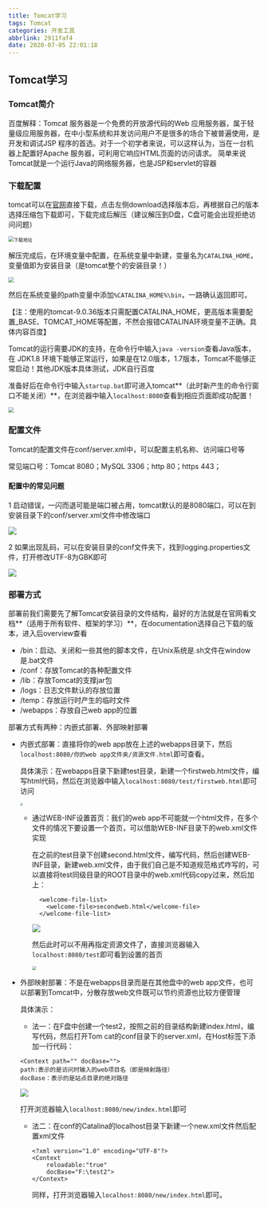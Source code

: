 ```yaml
---
title: Tomcat学习
tags: Tomcat
categories: 开发工具
abbrlink: 2911faf4
date: 2020-07-05 22:01:18
---
```


## Tomcat学习

### Tomcat简介

百度解释：Tomcat 服务器是一个免费的开放源代码的Web 应用服务器，属于轻量级应用服务器，在中小型系统和并发访问用户不是很多的场合下被普遍使用，是开发和调试JSP 程序的首选。对于一个初学者来说，可以这样认为，当在一台机器上配置好Apache 服务器，可利用它响应HTML页面的访问请求。  简单来说Tomcat就是一个运行Java的网络服务器，也是JSP和servlet的容器

<!--more-->

### 下载配置

tomcat可以在[官网](https://tomcat.apache.org/)直接下载，点击左侧download选择版本后，再根据自己的版本选择压缩包下载即可，下载完成后解压（建议解压到D盘，C盘可能会出现拒绝访问问题）

<img src="https://jihulab.com/Leslie61/imagelake/-/raw/main/pictures/2023/04/Tomcat1.png" alt="下载地址" style="zoom: 67%;" />

解压完成后，在环境变量中配置，在系统变量中新建，变量名为`CATALINA_HOME`，变量值即为安装目录（是tomcat整个的安装目录！）

<img src="https://jihulab.com/Leslie61/imagelake/-/raw/main/pictures/2023/04/Tomcat2.png" style="zoom: 67%;"  >

然后在系统变量的path变量中添加`%CATALINA_HOME%\bin`，一路确认返回即可。

【注：使用的tomcat-9.0.36版本只需配置CATALINA_HOME，更高版本需要配置_BASE、TOMCAT_HOME等配置，不然会报错CATALINA环境变量不正确。具体内容百度】

Tomcat的运行需要JDK的支持，在命令行中输入`java -version`查看Java版本，在 JDK1.8 环境下能够正常运行，如果是在12.0版本，1.7版本，Tomcat不能够正常启动！其他JDK版本具体测试，JDK自行百度

准备好后在命令行中输入`startup.bat`即可进入tomcat**（此时新产生的命令行窗口不能关闭）**，在浏览器中输入`localhost:8080`查看到相应页面即成功配置！

<img src="https://jihulab.com/Leslie61/imagelake/-/raw/main/pictures/2023/04/Tomcat3.png" style="zoom: 67%;" >



### 配置文件

Tomcat的配置文件在conf/server.xml中，可以配置主机名称、访问端口号等

常见端口号：Tomcat  8080；MySQL  3306；http  80；https  443；



#### 配置中的常见问题

1 启动错误，一闪而退可能是端口被占用，tomcat默认的是8080端口，可以在到安装目录下的conf/server.xml文件中修改端口

![](https://jihulab.com/Leslie61/imagelake/-/raw/main/pictures/2023/04/Tomcat4.png)

2 如果出现乱码，可以在安装目录的conf文件夹下，找到logging.properties文件，打开修改UTF-8为GBK即可

![](https://jihulab.com/Leslie61/imagelake/-/raw/main/pictures/2023/04/Tomcat5.png)





### 部署方式

部署前我们需要先了解Tomcat安装目录的文件结构，最好的方法就是在官网看文档**（适用于所有软件、框架的学习）**，在documentation选择自己下载的版本，进入后overview查看

- /bin：启动、关闭和一些其他的脚本文件，在Unix系统是.sh文件在window是.bat文件
- /conf：存放Tomcat的各种配置文件
- /lib：存放Tomcat的支撑jar包
- /logs：日志文件默认的存放位置
- /temp：存放运行时产生的临时文件
- /webapps：存放自己web app的位置

部署方式有两种：内嵌式部署、外部映射部署

- 内嵌式部署：直接将你的web app放在上述的webapps目录下，然后`localhost:8080/你的web app文件夹/资源文件.html`即可查看。

  具体演示：在webapps目录下新建test目录，新建一个firstweb.html文件，编写html代码，然后在浏览器中输入`localhost:8080/test/firstweb.html`即可访问

  <img src="https://jihulab.com/Leslie61/imagelake/-/raw/main/pictures/2023/04/Tomcat6.png" style="zoom:33%;" />

  

  - 通过WEB-INF设置首页：我们的web app不可能就一个html文件，在多个文件的情况下要设置一个首页，可以借助WEB-INF目录下的web.xml文件实现

    在之前的test目录下创建second.html文件，编写代码，然后创建WEB-INF目录，新建web.xml文件，由于我们自己是不知道规范格式咋写的，可以直接将test同级目录的ROOT目录中的web.xml代码copy过来，然后加上：

    ```
      <welcome-file-list>
    	<welcome-file>secondweb.html</welcome-file>
      </welcome-file-list>
    ```

    ![](https://jihulab.com/Leslie61/imagelake/-/raw/main/pictures/2023/04/TomcaT9.png)

    然后此时可以不用再指定资源文件了，直接浏览器输入`localhost:8080/test`即可看到设置的首页

    <img src="https://jihulab.com/Leslie61/imagelake/-/raw/main/pictures/2023/04/Tomcat8.png" style="zoom:50%;" />

    

- 外部映射部署：不是在webapps目录而是在其他盘中的web app文件，也可以部署到Tomcat中，分散存放web文件既可以节约资源也比较方便管理

  具体演示：

  - 法一：在F盘中创建一个test2，按照之前的目录结构新建index.html，编写代码，然后打开Tom cat的conf目录下的server.xml，在Host标签下添加一行代码：

  ```
  <Context path="" docBase="">
  path:表示的是访问时输入的web项目名（即是映射路径）
  docBase：表示的是站点目录的绝对路径
  ```

  ![](https://jihulab.com/Leslie61/imagelake/-/raw/main/pictures/2023/04/Tomcat7.png)

  打开浏览器输入`localhost:8080/new/index.html`即可

  - 法二：在conf的Catalina的localhost目录下新建一个new.xml文件然后配置xml文件

    ```
    <?xml version="1.0" encoding="UTF-8"?>
    <Context
    	reloadable:"true"
    	docBase="F:\test2">
    </Context>
    ```

    同样，打开浏览器输入`localhost:8080/new/index.html`即可。